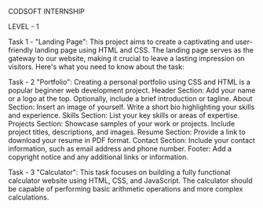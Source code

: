 CODSOFT INTERNSHIP

LEVEL - 1

Task 1 - "Landing Page":
This project aims to create a captivating and user-friendly landing page using HTML and CSS. 
The landing page serves as the gateway to our website, making it crucial to leave a lasting impression on visitors.
Here's what you need to know about the task:

Task - 2  "Portfolio":
Creating a personal portfolio using CSS and HTML is a popular beginner web development project. 
Header Section: Add your name or a logo at the top. Optionally, include a brief introduction or tagline.
About Section: Insert an image of yourself. Write a short bio highlighting your skills and experience.
Skills Section: List your key skills or areas of expertise. 
Projects Section: Showcase samples of your work or projects. Include project titles, descriptions, and images.
Resume Section: Provide a link to download your resume in PDF format. 
Contact Section: Include your contact information, such as email address and phone number.
Footer: Add a copyright notice and any additional links or information.

Task - 3 "Calculator":
This task focuses on building a fully functional calculator website using HTML, CSS, and JavaScript. 
The calculator should be capable of performing basic arithmetic operations and more complex calculations.
